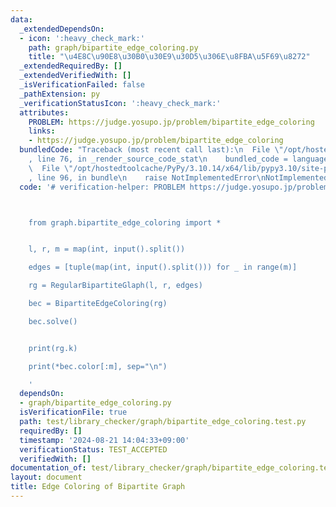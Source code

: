 ```yaml
---
data:
  _extendedDependsOn:
  - icon: ':heavy_check_mark:'
    path: graph/bipartite_edge_coloring.py
    title: "\u4E8C\u90E8\u30B0\u30E9\u30D5\u306E\u8FBA\u5F69\u8272"
  _extendedRequiredBy: []
  _extendedVerifiedWith: []
  _isVerificationFailed: false
  _pathExtension: py
  _verificationStatusIcon: ':heavy_check_mark:'
  attributes:
    PROBLEM: https://judge.yosupo.jp/problem/bipartite_edge_coloring
    links:
    - https://judge.yosupo.jp/problem/bipartite_edge_coloring
  bundledCode: "Traceback (most recent call last):\n  File \"/opt/hostedtoolcache/PyPy/3.10.14/x64/lib/pypy3.10/site-packages/onlinejudge_verify/documentation/build.py\"\
    , line 76, in _render_source_code_stat\n    bundled_code = language.bundle(\n\
    \  File \"/opt/hostedtoolcache/PyPy/3.10.14/x64/lib/pypy3.10/site-packages/onlinejudge_verify/languages/python.py\"\
    , line 96, in bundle\n    raise NotImplementedError\nNotImplementedError\n"
  code: '# verification-helper: PROBLEM https://judge.yosupo.jp/problem/bipartite_edge_coloring



    from graph.bipartite_edge_coloring import *


    l, r, m = map(int, input().split())

    edges = [tuple(map(int, input().split())) for _ in range(m)]

    rg = RegularBipartiteGlaph(l, r, edges)

    bec = BipartiteEdgeColoring(rg)

    bec.solve()


    print(rg.k)

    print(*bec.color[:m], sep="\n")

    '
  dependsOn:
  - graph/bipartite_edge_coloring.py
  isVerificationFile: true
  path: test/library_checker/graph/bipartite_edge_coloring.test.py
  requiredBy: []
  timestamp: '2024-08-21 14:04:33+09:00'
  verificationStatus: TEST_ACCEPTED
  verifiedWith: []
documentation_of: test/library_checker/graph/bipartite_edge_coloring.test.py
layout: document
title: Edge Coloring of Bipartite Graph
---
```


